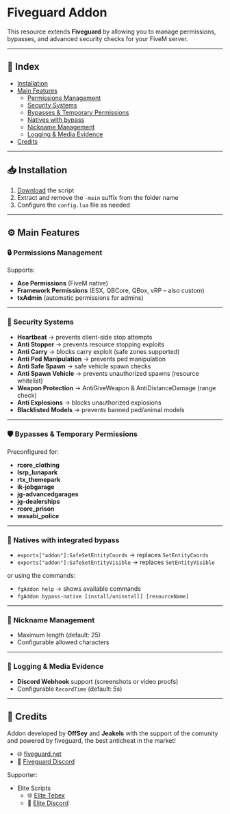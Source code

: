 # Fiveguard Addon

This resource extends **Fiveguard** by allowing you to manage permissions, bypasses, and advanced security checks for your FiveM server.  

---

## 📑 Index
- [Installation](#-installation)
- [Main Features](#%EF%B8%8F-main-features)
  - [Permissions Management](#-permissions-management)
  - [Security Systems](#-security-systems)
  - [Bypasses & Temporary Permissions](#%EF%B8%8F-bypasses--temporary-permissions)
  - [Natives with bypass](#-natives-with-integrated-bypass)
  - [Nickname Management](#-nickname-management)
  - [Logging & Media Evidence](#-logging--media-evidence)
- [Credits](#-credits)

---

## 📥 Installation
1. [Download](https://github.com/OffSey/addon/archive/refs/heads/main.zip) the script  
2. Extract and remove the `-main` suffix from the folder name  
3. Configure the `config.lua` file as needed  

---

## ⚙️ Main Features

### 🔒 Permissions Management
Supports:  
- **Ace Permissions** (FiveM native)  
- **Framework Permissions** (ESX, QBCore, QBox, vRP – also custom)  
- **txAdmin** (automatic permissions for admins)  

---

### 🚨 Security Systems
- **Heartbeat** → prevents client-side stop attempts  
- **Anti Stopper** → prevents resource stopping exploits  
- **Anti Carry** → blocks carry exploit (safe zones supported)  
- **Anti Ped Manipulation** → prevents ped manipulation  
- **Anti Safe Spawn** → safe vehicle spawn checks  
- **Anti Spawn Vehicle** → prevents unauthorized spawns (resource whitelist)  
- **Weapon Protection** → AntiGiveWeapon & AntiDistanceDamage (range check)  
- **Anti Explosions** → blocks unauthorized explosions  
- **Blacklisted Models** → prevents banned ped/animal models  

---

### 🛡️ Bypasses & Temporary Permissions
Preconfigured for:  
- **rcore_clothing**
- **lsrp_lunapark**
- **rtx_themepark**  
- **ik-jobgarage**
- **jg-advancedgarages**
- **jg-dealerships**  
- **rcore_prison**
- **wasabi_police**  

---

### 🧰 Natives with integrated bypass
- `exports["addon"]:SafeSetEntityCoords` → replaces `SetEntityCoords`
- `exports["addon"]:SafeSetEntityVisible` → replaces `SetEntityVisible`

or using the commands:
- `fgAddon help` → shows available commands  
- `fgAddon bypass-native [install/uninstall] [resourceName]`  

---

### 📜 Nickname Management
- Maximum length (default: 25)  
- Configurable allowed characters  

---

### 📡 Logging & Media Evidence
- **Discord Webhook** support (screenshots or video proofs)  
- Configurable `RecordTime` (default: 5s)  

---

## 🙌 Credits
Addon developed by **OffSey** and **Jeakels** with the support of the comunity and powered by fiveguard, the best anticheat in the market!  

- 🌐 [fiveguard.net](https://fiveguard.net)  
- 💬 [Fiveguard Discord](https://discord.gg/fiveguard)

Supporter:
- Elite Scripts
  - 🌐 [Elite Tebex](https://elitedevelopment.tebex.io/)
  - 💬 [Elite Discord](https://discord.gg/b8jpP82MqJ)

